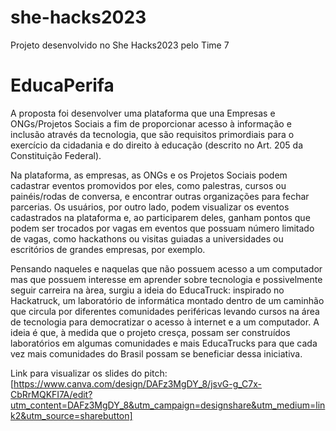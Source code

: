 # she-hacks2023
Projeto desenvolvido no She Hacks2023 pelo Time 7

# EducaPerifa

A proposta foi desenvolver uma plataforma que una Empresas e ONGs/Projetos Sociais a fim de proporcionar acesso à informação e inclusão através da tecnologia, que são requisitos primordiais para o exercício da cidadania e do direito à educação (descrito no Art. 205 da Constituição Federal).

Na plataforma, as empresas, as ONGs e os Projetos Sociais podem cadastrar eventos promovidos por eles, como palestras, cursos ou painéis/rodas de conversa, e encontrar outras organizações para fechar parcerias.
Os usuários, por outro lado, podem visualizar os eventos cadastrados na plataforma e, ao participarem deles, ganham pontos que podem ser trocados por vagas em eventos que possuam número limitado de vagas, como hackathons ou visitas guiadas a universidades ou escritórios de grandes empresas, por exemplo.

Pensando naqueles e naquelas que não possuem acesso a um computador mas que possuem interesse em aprender sobre tecnologia e possivelmente seguir carreira na àrea, surgiu a ideia do EducaTruck: inspirado no Hackatruck, um laboratório de informática montado dentro de um caminhão que circula por diferentes comunidades periféricas levando cursos na área de tecnologia para democratizar o acesso à internet e a um computador.
A ideia é que, à medida que o projeto cresça, possam ser construídos laboratórios em algumas comunidades e mais EducaTrucks para que cada vez mais comunidades do Brasil possam se beneficiar dessa iniciativa.

Link para visualizar os slides do pitch: [https://www.canva.com/design/DAFz3MgDY_8/jsvG-g_C7x-CbRrMQKFI7A/edit?utm_content=DAFz3MgDY_8&utm_campaign=designshare&utm_medium=link2&utm_source=sharebutton] 
